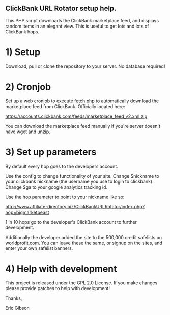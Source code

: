 ## ClickBank URL Rotator setup help.

This PHP script downloads the ClickBank marketplace feed, and displays random items in an elegant view. This is useful to get lots and lots of ClickBank hops.

# 1) Setup

Download, pull or clone the repository to your server. No database required!

# 2) Cronjob

Set up a web cronjob to execute fetch.php to automatically download the marketplace feed from ClickBank. Officially located here:

https://accounts.clickbank.com/feeds/marketplace_feed_v2.xml.zip

You can download the marketplace feed manually if you're server doesn't have wget and unzip.

# 3) Set up parameters

By default every hop goes to the developers account. 

Use the config to change functionality of your site. Change $nickname to your clickbank nickname (the username you use to login to clickbank). Change $ga to your google analytics tracking id.

Use the hop parameter to point to your nickname like so:

http://www.affiliate-directory.biz/ClickBankURLRotator/index.php?hop=bigmarketbeast

1 in 10 hops go to the developer's ClickBank account to further development.

Additionally the developer added the site to the 500,000 credit safelists on worldprofit.com. You can leave these the same, or signup on the sites, and enter your own safelist banners.

# 4) Help with development

This project is released under the GPL 2.0 License. If you make changes please provide patches to help with development!

Thanks,

Eric Gibson
